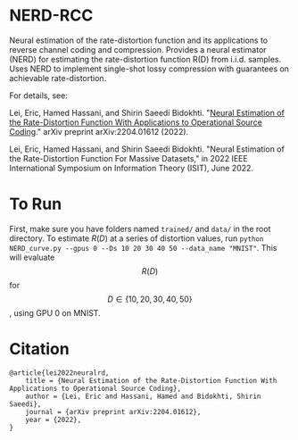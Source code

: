 # NERD-RCC
Neural estimation of the rate-distortion function and its applications to reverse channel coding and compression. Provides a neural estimator (NERD) for estimating the rate-distortion function R(D) from i.i.d. samples. Uses NERD to implement single-shot lossy compression with guarantees on achievable rate-distortion.

For details, see:

Lei, Eric, Hamed Hassani, and Shirin Saeedi Bidokhti. "[Neural Estimation of the Rate-Distortion Function With Applications to Operational Source Coding](https://arxiv.org/pdf/2204.01612.pdf)." arXiv preprint arXiv:2204.01612 (2022).

Lei, Eric, Hamed Hassani, and Shirin Saeedi Bidokhti. "Neural Estimation of the Rate-Distortion Function For Massive Datasets," in 2022 IEEE International Symposium on Information Theory (ISIT), June 2022.

# To Run
First, make sure you have folders named `trained/` and `data/` in the root directory. To estimate $`R(D)`$ at a series of distortion values, run `python NERD_curve.py --gpus 0 --Ds 10 20 30 40 50 --data_name "MNIST"`. This will evaluate $$R(D)$$ for $$D \in \{10,20,30,40,50\}$$, using GPU 0 on MNIST. 

# Citation

    @article{lei2022neuralrd,
        title = {Neural Estimation of the Rate-Distortion Function With Applications to Operational Source Coding},
        author = {Lei, Eric and Hassani, Hamed and Bidokhti, Shirin Saeedi},
        journal = {arXiv preprint arXiv:2204.01612},
        year = {2022},
    }


